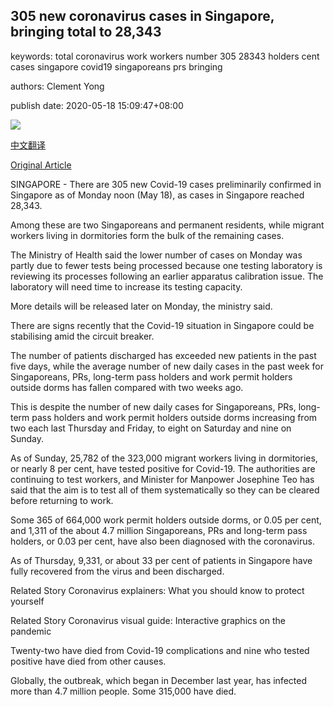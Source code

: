 ## 305 new coronavirus cases in Singapore, bringing total to 28,343

keywords: total coronavirus work workers number 305 28343 holders cent cases singapore covid19 singaporeans prs bringing

authors: Clement Yong

publish date: 2020-05-18 15:09:47+08:00

![](https://www.straitstimes.com/sites/default/files/styles/x_large/public/articles/2020/05/18/hzdorm0518.jpg?itok=vC9nSWrM)

[中文翻译](305%20new%20coronavirus%20cases%20in%20Singapore%2C%20bringing%20total%20to%2028%2C343_zh.md)

[Original Article](https://www.straitstimes.com/singapore/305-new-coronavirus-cases-in-singapore-bringing-total-to-28343)

SINGAPORE - There are 305 new Covid-19 cases preliminarily confirmed in Singapore as of Monday noon (May 18), as cases in Singapore reached 28,343.

Among these are two Singaporeans and permanent residents, while migrant workers living in dormitories form the bulk of the remaining cases.

The Ministry of Health said the lower number of cases on Monday was partly due to fewer tests being processed because one testing laboratory is reviewing its processes following an earlier apparatus calibration issue. The laboratory will need time to increase its testing capacity.

More details will be released later on Monday, the ministry said.

There are signs recently that the Covid-19 situation in Singapore could be stabilising amid the circuit breaker.

The number of patients discharged has exceeded new patients in the past five days, while the average number of new daily cases in the past week for Singaporeans, PRs, long-term pass holders and work permit holders outside dorms has fallen compared with two weeks ago.

This is despite the number of new daily cases for Singaporeans, PRs, long-term pass holders and work permit holders outside dorms increasing from two each last Thursday and Friday, to eight on Saturday and nine on Sunday.

As of Sunday, 25,782 of the 323,000 migrant workers living in dormitories, or nearly 8 per cent, have tested positive for Covid-19. The authorities are continuing to test workers, and Minister for Manpower Josephine Teo has said that the aim is to test all of them systematically so they can be cleared before returning to work.

Some 365 of 664,000 work permit holders outside dorms, or 0.05 per cent, and 1,311 of the about 4.7 million Singaporeans, PRs and long-term pass holders, or 0.03 per cent, have also been diagnosed with the coronavirus.

As of Thursday, 9,331, or about 33 per cent of patients in Singapore have fully recovered from the virus and been discharged.

Related Story Coronavirus explainers: What you should know to protect yourself

Related Story Coronavirus visual guide: Interactive graphics on the pandemic

Twenty-two have died from Covid-19 complications and nine who tested positive have died from other causes.

Globally, the outbreak, which began in December last year, has infected more than 4.7 million people. Some 315,000 have died.